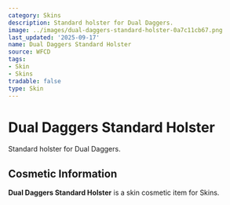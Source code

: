 ```yaml
---
category: Skins
description: Standard holster for Dual Daggers.
image: ../images/dual-daggers-standard-holster-0a7c11cb67.png
last_updated: '2025-09-17'
name: Dual Daggers Standard Holster
source: WFCD
tags:
- Skin
- Skins
tradable: false
type: Skin
---
```


# Dual Daggers Standard Holster

Standard holster for Dual Daggers.

## Cosmetic Information

**Dual Daggers Standard Holster** is a skin cosmetic item for Skins.

